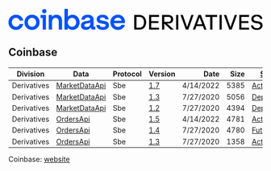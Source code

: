 [![Coinbase](https://github.com/Open-Markets-Initiative/Directory/blob/main/Images/Coinbase.png)](https://www.coinbase.com/)


## Coinbase

| Division | Data | Protocol | Version | Date | Size | [Status][Omi.Glossary.Status] | [Testing][Omi.Glossary.Testing] | Specification |
| --- | --- | --- | --- | ---: | ---: | --- | --- | --- |
| Derivatives | [MarketDataApi][Coinbase.Derivatives.MarketDataApi.Sbe.v1.7.Dissector] | Sbe | [1.7][Coinbase.Derivatives.MarketDataApi.Sbe.v1.7.Dissector] | 4/14/2022 | 5385 | [Active][Omi.Glossary.Status.Active] | [Untested][Omi.Glossary.Testing.Untested] | [pdf][Coinbase.Derivatives.MarketDataApi.Sbe.v1.7.Pdf] - [xml][Coinbase.Derivatives.MarketDataApi.Sbe.v1.7.Xml] |
| Derivatives | [MarketDataApi][Coinbase.Derivatives.MarketDataApi.Sbe.v1.3.Dissector] | Sbe | [1.3][Coinbase.Derivatives.MarketDataApi.Sbe.v1.3.Dissector] | 7/27/2020 | 5056 | [Deprecated][Omi.Glossary.Status.Deprecated] | [Untested][Omi.Glossary.Testing.Untested] | [pdf][Coinbase.Derivatives.MarketDataApi.Sbe.v1.3.Pdf] - [xml][Coinbase.Derivatives.MarketDataApi.Sbe.v1.3.Xml] |
| Derivatives | [MarketDataApi][Coinbase.Derivatives.MarketDataApi.Sbe.v1.2.Dissector] | Sbe | [1.2][Coinbase.Derivatives.MarketDataApi.Sbe.v1.2.Dissector] | 7/27/2020 | 4394 | [Deprecated][Omi.Glossary.Status.Deprecated] | [Verified][Omi.Glossary.Testing.Verified] | [pdf][Coinbase.Derivatives.MarketDataApi.Sbe.v1.2.Pdf] - [xml][Coinbase.Derivatives.MarketDataApi.Sbe.v1.2.Xml] |
| Derivatives | [OrdersApi][Coinbase.Derivatives.OrdersApi.Sbe.v1.5.Dissector] | Sbe | [1.5][Coinbase.Derivatives.OrdersApi.Sbe.v1.5.Dissector] | 4/14/2022 | 4781 | [Active][Omi.Glossary.Status.Active] | [Untested][Omi.Glossary.Testing.Untested] | [pdf][Coinbase.Derivatives.OrdersApi.Sbe.v1.5.Pdf] - [xml][Coinbase.Derivatives.OrdersApi.Sbe.v1.5.Xml] |
| Derivatives | [OrdersApi][Coinbase.Derivatives.OrdersApi.Sbe.v1.4.Dissector] | Sbe | [1.4][Coinbase.Derivatives.OrdersApi.Sbe.v1.4.Dissector] | 7/27/2020 | 4780 | [Future][Omi.Glossary.Status.Future] | [Verified][Omi.Glossary.Testing.Verified] | [xml][Coinbase.Derivatives.OrdersApi.Sbe.v1.4.Xml] |
| Derivatives | [OrdersApi][Coinbase.Derivatives.OrdersApi.Sbe.v1.3.Dissector] | Sbe | [1.3][Coinbase.Derivatives.OrdersApi.Sbe.v1.3.Dissector] | 7/27/2020 | 1358 | [Active][Omi.Glossary.Status.Active] | [Untested][Omi.Glossary.Testing.Untested] | [pdf][Coinbase.Derivatives.OrdersApi.Sbe.v1.3.Pdf] - [xml][Coinbase.Derivatives.OrdersApi.Sbe.v1.3.Xml] |


Coinbase: [website](https://www.coinbase.com/ "Go to Coinbase")


[Omi.Glossary.Status]: https://github.com/Open-Markets-Initiative/Directory/blob/main/Glossary/Status.md "Protocol Deployment Status"
[Omi.Glossary.Status.Active]: https://github.com/Open-Markets-Initiative/Directory/blob/main/Glossary/Status.md "Deployment Status: Protocol is in active production"
[Omi.Glossary.Status.Deprecated]: https://github.com/Open-Markets-Initiative/Directory/blob/main/Glossary/Status.md "Deployment Status: Protocol is no longer in active use"
[Omi.Glossary.Status.Future]: https://github.com/Open-Markets-Initiative/Directory/blob/main/Glossary/Status.md "Deployment Status: Protocol is not yet deployed to an active production environment"
[Omi.Glossary.Status.Unknown]: https://github.com/Open-Markets-Initiative/Directory/blob/main/Glossary/Status.md "Deployment Status: Protocol deployment status is unknown"
[Omi.Glossary.Status.Header]: https://github.com/Open-Markets-Initiative/Directory/blob/main/Glossary/Status.md "Deployment Status: Header only protocol provided for debugging"
[Omi.Glossary.Testing]: https://github.com/Open-Markets-Initiative/Directory/blob/main/Glossary/Testing.md "Protocol Testing Status"
[Omi.Glossary.Testing.Verified]: https://github.com/Open-Markets-Initiative/Directory/blob/main/Glossary/Testing.md "Testing Status: Protocol has been tested on live data"
[Omi.Glossary.Testing.Incomplete]: https://github.com/Open-Markets-Initiative/Directory/blob/main/Glossary/Testing.md "Testing Status: Protocol has been tested on live data but contains known issues"
[Omi.Glossary.Testing.Beta]: https://github.com/Open-Markets-Initiative/Directory/blob/main/Glossary/Testing.md "Testing Status: Protocol has not been tested and structure is speculative"
[Omi.Glossary.Testing.Untested]: https://github.com/Open-Markets-Initiative/Directory/blob/main/Glossary/Testing.md "Testing Status: Protocol has not been tested on live data"

[Coinbase.Derivatives.MarketDataApi.Sbe.v1.2.Dissector]: https://github.com/Open-Markets-Initiative/wireshark-lua/blob/main/Coinbase/Coinbase.Derivatives.MarketDataApi.Sbe.v1.2.Script.Dissector.lua "Coinbase Derivatives MarketDataApi Sbe v1.2 Wireshark Dissector"
[Coinbase.Derivatives.MarketDataApi.Sbe.v1.2.Pdf]: https://github.com/Open-Markets-Initiative/Directory/blob/main/Specifications/Coinbase/Coinbase.Derivatives.MarketDataApi.Sbe.v1.2.pdf "Coinbase 1.2 Pdf"
[Coinbase.Derivatives.MarketDataApi.Sbe.v1.2.Xml]: https://github.com/Open-Markets-Initiative/Directory/blob/main/Specifications/Coinbase/Coinbase.Derivatives.MarketDataApi.Sbe.v1.2.xml "Coinbase 1.2 Xml"
[Coinbase.Derivatives.MarketDataApi.Sbe.v1.3.Dissector]: https://github.com/Open-Markets-Initiative/wireshark-lua/blob/main/Coinbase/Coinbase.Derivatives.MarketDataApi.Sbe.v1.3.Script.Dissector.lua "Coinbase Derivatives MarketDataApi Sbe v1.3 Wireshark Dissector"
[Coinbase.Derivatives.MarketDataApi.Sbe.v1.3.Pdf]: https://github.com/Open-Markets-Initiative/Directory/blob/main/Specifications/Coinbase/Coinbase.Derivatives.MarketDataApi.Sbe.v1.2.pdf "Coinbase 1.3 Pdf"
[Coinbase.Derivatives.MarketDataApi.Sbe.v1.3.Xml]: https://github.com/Open-Markets-Initiative/Directory/blob/main/Specifications/Coinbase/Coinbase.Derivatives.MarketDataApi.Sbe.v1.3.xml "Coinbase 1.3 Xml"
[Coinbase.Derivatives.MarketDataApi.Sbe.v1.7.Dissector]: https://github.com/Open-Markets-Initiative/wireshark-lua/blob/main/Coinbase/Coinbase.Derivatives.MarketDataApi.Sbe.v1.7.Script.Dissector.lua "Coinbase Derivatives MarketDataApi Sbe v1.7 Wireshark Dissector"
[Coinbase.Derivatives.MarketDataApi.Sbe.v1.7.Pdf]: https://github.com/Open-Markets-Initiative/Directory/blob/main/Specifications/Coinbase/Coinbase.Derivatives.MarketDataApi.Sbe.v1.7.pdf "Coinbase 1.7 Pdf"
[Coinbase.Derivatives.MarketDataApi.Sbe.v1.7.Xml]: https://github.com/Open-Markets-Initiative/Directory/blob/main/Specifications/Coinbase/Coinbase.Derivatives.MarketDataApi.Sbe.v1.7.xml "Coinbase 1.7 Xml"
[Coinbase.Derivatives.OrdersApi.Sbe.v1.3.Dissector]: https://github.com/Open-Markets-Initiative/wireshark-lua/blob/main/Coinbase/Coinbase.Derivatives.OrdersApi.Sbe.v1.3.Script.Dissector.lua "Coinbase Derivatives OrdersApi Sbe v1.3 Wireshark Dissector"
[Coinbase.Derivatives.OrdersApi.Sbe.v1.3.Pdf]: https://github.com/Open-Markets-Initiative/Directory/blob/main/Specifications/Coinbase/Coinbase.Derivatives.OrdersApi.Sbe.v1.3.pdf "Coinbase 1.3 Pdf"
[Coinbase.Derivatives.OrdersApi.Sbe.v1.3.Xml]: https://github.com/Open-Markets-Initiative/Directory/blob/main/Specifications/Coinbase/Coinbase.Derivatives.OrdersApi.Sbe.v1.3.xml "Coinbase 1.3 Xml"
[Coinbase.Derivatives.OrdersApi.Sbe.v1.4.Dissector]: https://github.com/Open-Markets-Initiative/wireshark-lua/blob/main/Coinbase/Coinbase.Derivatives.OrdersApi.Sbe.v1.4.Script.Dissector.lua "Coinbase Derivatives OrdersApi Sbe v1.4 Wireshark Dissector"
[Coinbase.Derivatives.OrdersApi.Sbe.v1.4.Xml]: https://github.com/Open-Markets-Initiative/Directory/blob/main/Specifications/Coinbase/Coinbase.Derivatives.OrdersApi.Sbe.v1.4.xml "Coinbase 1.4 Xml"
[Coinbase.Derivatives.OrdersApi.Sbe.v1.5.Dissector]: https://github.com/Open-Markets-Initiative/wireshark-lua/blob/main/Coinbase/Coinbase.Derivatives.OrdersApi.Sbe.v1.5.Script.Dissector.lua "Coinbase Derivatives OrdersApi Sbe v1.5 Wireshark Dissector"
[Coinbase.Derivatives.OrdersApi.Sbe.v1.5.Pdf]: https://github.com/Open-Markets-Initiative/Directory/blob/main/Specifications/Coinbase/Coinbase.Derivatives.OrderApi.Sbe.v1.5.pdf "Coinbase 1.5 Pdf"
[Coinbase.Derivatives.OrdersApi.Sbe.v1.5.Xml]: https://github.com/Open-Markets-Initiative/Directory/blob/main/Specifications/Coinbase/Coinbase.Derivatives.OrderApi.Sbe.v1.5.xml "Coinbase 1.5 Xml"
